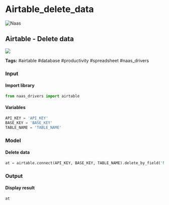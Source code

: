 # Airtable\_delete\_data

![Naas](https://landen.imgix.net/jtci2pxwjczr/assets/5ice39g4.png?w=160)

## Airtable - Delete data

[![](https://naasai-public.s3.eu-west-3.amazonaws.com/open\_in\_naas.svg)](https://app.naas.ai/user-redirect/naas/downloader?url=https://raw.githubusercontent.com/jupyter-naas/awesome-notebooks/master/Airtable/Airtable\_delete\_data.ipynb)

**Tags:** #airtable #database #productivity #spreadsheet #naas\_drivers

### Input

#### Import library

```python
from naas_drivers import airtable
```

#### Variables

```python
API_KEY = 'API_KEY'
BASE_KEY = 'BASE_KEY'
TABLE_NAME = 'TABLE_NAME'
```

### Model

#### Delete data

```python
at = airtable.connect(API_KEY, BASE_KEY, TABLE_NAME).delete_by_field('Name', 'Tom')
```

### Output

#### Display result

```python
at
```
